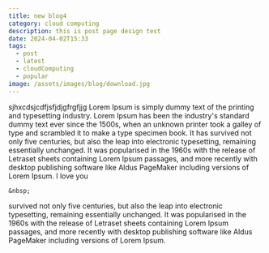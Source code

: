 ```yaml
---
title: new blog4
category: cloud computing
description: this is post page design test
date: 2024-04-02T15:33
tags:
  - post
  - latest
  - cloudComputing
  - popular
image: /assets/images/blog/download.jpg
---
```

sjhxcdsjcdfjsfjdjgfrgfjjg
Lorem Ipsum is simply dummy text of the printing and typesetting industry. Lorem Ipsum has been the industry's standard dummy text ever since the 1500s, when an unknown printer took a galley of type and scrambled it to make a type specimen book. It has survived not only five centuries, but also the leap into electronic typesetting, remaining essentially unchanged. It was popularised in the 1960s with the release of Letraset sheets containing Lorem Ipsum passages, and more recently with desktop publishing software like Aldus PageMaker including versions of Lorem Ipsum.
I love you 



```
&nbsp;
```

survived not only five centuries, but also the leap into electronic typesetting, remaining essentially unchanged. It was popularised in the 1960s with the release of Letraset sheets containing Lorem Ipsum passages, and more recently with desktop publishing software like Aldus PageMaker including versions of Lorem Ipsum.
